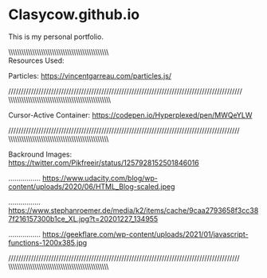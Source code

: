 # Clasycow.github.io
This is my personal portfolio. 

\\\\\\\\\\\\\\\\\\\\\\\\\\\\\\\\\\\\\\\\\\\\\\\\\\\\\\\\\\\\\\\\\\\\\\\\\\\\\\\\\\\\\\\\\\\\\
Resources Used:

Particles: https://vincentgarreau.com/particles.js/

/////////////////////////////////////////////////////////////////////////////////////////////
\\\\\\\\\\\\\\\\\\\\\\\\\\\\\\\\\\\\\\\\\\\\\\\\\\\\\\\\\\\\\\\\\\\\\\\\\\\\\\\\\\\\\\\\\\\\\

Cursor-Active Container: https://codepen.io/Hyperplexed/pen/MWQeYLW

////////////////////////////////////////////////////////////////////////////////////////////
\\\\\\\\\\\\\\\\\\\\\\\\\\\\\\\\\\\\\\\\\\\\\\\\\\\\\\\\\\\\\\\\\\\\\\\\\\\\\\\\\\\\\\\\\\\\

Backround Images: https://twitter.com/Pikfreeir/status/1257928152501846016

................  https://www.udacity.com/blog/wp-content/uploads/2020/06/HTML_Blog-scaled.jpeg

................  https://www.stephanroemer.de/media/k2/items/cache/9caa2793658f3cc387f216157300b1ce_XL.jpg?t=20201227_134955

................  https://geekflare.com/wp-content/uploads/2021/01/javascript-functions-1200x385.jpg

////////////////////////////////////////////////////////////////////////////////////////////
\\\\\\\\\\\\\\\\\\\\\\\\\\\\\\\\\\\\\\\\\\\\\\\\\\\\\\\\\\\\\\\\\\\\\\\\\\\\\\\\\\\\\\\\\\\\
